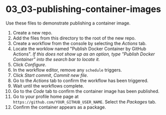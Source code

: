 # 03_03-publishing-container-images
Use these files to demonstrate publishing a container image.

1. Create a new repo.
1. Add the files from this directory to the root of the new repo.
1. Create a workflow from the console by selecting the *Actions* tab.
1. Locate the worklow named "Publish Docker Container by GitHub Actions". _If this does not show up as an option, type "Publish Docker Container" into the search bar to locate it._
1. Click *Configure*.
1. In the workflow editor, remove any `schedule` triggers.
1. Click *Start commit*, *Commit new file*.
1. Go to the *Actions* tab to confirm the workflow has been triggered.
1. Wait until the workflows complete.
1. Go to the *Code* tab to confirm the container image has been published.
1. Go to your profile home page at `https://github.com/YOUR_GITHUB_USER_NAME`.  Select the *Packages* tab.
1. Confirm the container appears as a package.


